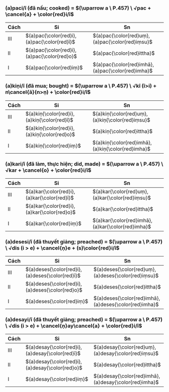### $\textbf{(a)paci/ī}$ (đã nấu; cooked) = $(\uparrow a \ P.457) \ √pac + \cancel{a} + \color{red}i/ī$

| Cách | Si                                           | Sn                                                 |
| ---- | -------------------------------------------- | -------------------------------------------------- |
| III  | $(a)pac{\color{red}i}, (a)pac{\color{red}ī}$ | $(a)pac{\color{red}uṃ}, (a)pac{\color{red}iṃsu}$   |
| II   | $(a)pac{\color{red}i}, (a)pac{\color{red}o}$ | $(a)pac{\color{red}ittha}$                         |
| I    | $(a)pac{\color{red}iṃ}$                      | $(a)pac{\color{red}imhā}, (a)pac{\color{red}imha}$ |

### $\textbf{(a)kiṇi/ī}$ (đã mua; bought) = $(\uparrow a \ P.457) \ √kī (ī>i) + n\cancel{ā}(n>ṇ) + \color{red}i/ī$

| Cách | Si                                           | Sn                                                 |
| ---- | -------------------------------------------- | -------------------------------------------------- |
| III  | $(a)kiṇ{\color{red}i}, (a)kiṇ{\color{red}ī}$ | $(a)kiṇ{\color{red}uṃ}, (a)kiṇ{\color{red}iṃsu}$   |
| II   | $(a)kiṇ{\color{red}i}, (a)kiṇ{\color{red}o}$ | $(a)kiṇ{\color{red}ittha}$                         |
| I    | $(a)kiṇ{\color{red}iṃ}$                      | $(a)kiṇ{\color{red}imhā}, (a)kiṇ{\color{red}imha}$ |

### $\textbf{(a)kari/ī}$ (đã làm, thực hiện; did, made) = $(\uparrow a \ P.457) \ √kar + \cancel{o} + \color{red}i/ī$

| Cách | Si                                           | Sn                                                 |
| ---- | -------------------------------------------- | -------------------------------------------------- |
| III  | $(a)kar{\color{red}i}, (a)kar{\color{red}ī}$ | $(a)kar{\color{red}uṃ}, (a)kar{\color{red}iṃsu}$   |
| II   | $(a)kar{\color{red}i}, (a)kar{\color{red}o}$ | $(a)kar{\color{red}ittha}$                         |
| I    | $(a)kar{\color{red}iṃ}$                      | $(a)kar{\color{red}imhā}, (a)kar{\color{red}imha}$ |

### $\textbf{(a)desesi/ī}$ (đã thuyết giảng; preached) = $(\uparrow a \ P.457) \ √dis (i > e) + \cancel{ṇ}e + (s)\color{red}i/ī$

| Cách | Si                                               | Sn                                                     |
| ---- | ------------------------------------------------ | ------------------------------------------------------ |
| III  | $(a)deses{\color{red}i}, (a)deses{\color{red}ī}$ | $(a)deses{\color{red}uṃ}, (a)deses{\color{red}iṃsu}$   |
| II   | $(a)deses{\color{red}i}, (a)deses{\color{red}o}$ | $(a)deses{\color{red}ittha}$                           |
| I    | $(a)deses{\color{red}iṃ}$                        | $(a)deses{\color{red}imhā}, (a)deses{\color{red}imha}$ |

### $\textbf{(a)desayi/ī}$ (đã thuyết giảng; preached) = $(\uparrow a \ P.457) \ √dis (i > e) + \cancel{ṇ}ay\cancel{a} + \color{red}i/ī$

| Cách | Si                                               | Sn                                                     |
| ---- | ------------------------------------------------ | ------------------------------------------------------ |
| III  | $(a)desay{\color{red}i}, (a)desay{\color{red}ī}$ | $(a)desay{\color{red}uṃ}, (a)desay{\color{red}iṃsu}$   |
| II   | $(a)desay{\color{red}i}, (a)desay{\color{red}o}$ | $(a)desay{\color{red}ittha}$                           |
| I    | $(a)desay{\color{red}iṃ}$                        | $(a)desay{\color{red}imhā}, (a)desay{\color{red}imha}$ |
